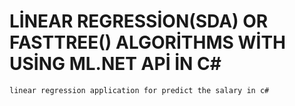 # LİNEAR REGRESSİON(SDA) OR FASTTREE() ALGORİTHMS WİTH USİNG ML.NET APİ İN C#
  
    linear regression application for predict the salary in c#
  
